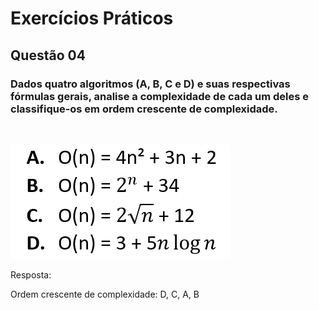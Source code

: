 # Exercícios Práticos
## Questão 04

### Dados quatro algoritmos (A, B, C e D) e suas respectivas fórmulas gerais, analise a complexidade de cada um deles e classifique-os em ordem crescente de complexidade. 
<br>


![alternativas](alternativas.png)


Resposta:

Ordem crescente de complexidade: D, C, A, B